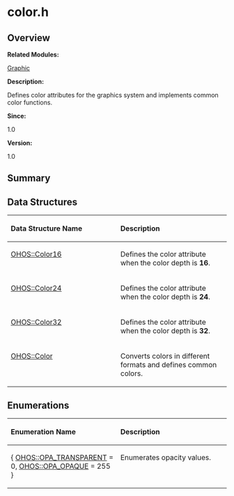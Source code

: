 # color.h<a name="ZH-CN_TOPIC_0000001054879496"></a>

## **Overview**<a name="section111230994084829"></a>

**Related Modules:**

[Graphic](Graphic.md)

**Description:**

Defines color attributes for the graphics system and implements common color functions. 

**Since:**

1.0

**Version:**

1.0

## **Summary**<a name="section728647709084829"></a>

## Data Structures<a name="nested-classes"></a>

<a name="table847084676084829"></a>
<table><thead align="left"><tr id="row1808298263084829"><th class="cellrowborder" valign="top" width="50%" id="mcps1.1.3.1.1"><p id="p897355548084829"><a name="p897355548084829"></a><a name="p897355548084829"></a>Data Structure Name</p>
</th>
<th class="cellrowborder" valign="top" width="50%" id="mcps1.1.3.1.2"><p id="p1752936549084829"><a name="p1752936549084829"></a><a name="p1752936549084829"></a>Description</p>
</th>
</tr>
</thead>
<tbody><tr id="row1434639278084829"><td class="cellrowborder" valign="top" width="50%" headers="mcps1.1.3.1.1 "><p id="p798895613084829"><a name="p798895613084829"></a><a name="p798895613084829"></a><a href="OHOS-Color16.md">OHOS::Color16</a></p>
</td>
<td class="cellrowborder" valign="top" width="50%" headers="mcps1.1.3.1.2 "><p id="p541641607084829"><a name="p541641607084829"></a><a name="p541641607084829"></a>Defines the color attribute when the color depth is <strong id="b74460573084829"><a name="b74460573084829"></a><a name="b74460573084829"></a>16</strong>. </p>
</td>
</tr>
<tr id="row781144384084829"><td class="cellrowborder" valign="top" width="50%" headers="mcps1.1.3.1.1 "><p id="p1126409282084829"><a name="p1126409282084829"></a><a name="p1126409282084829"></a><a href="OHOS-Color24.md">OHOS::Color24</a></p>
</td>
<td class="cellrowborder" valign="top" width="50%" headers="mcps1.1.3.1.2 "><p id="p1333938132084829"><a name="p1333938132084829"></a><a name="p1333938132084829"></a>Defines the color attribute when the color depth is <strong id="b301421417084829"><a name="b301421417084829"></a><a name="b301421417084829"></a>24</strong>. </p>
</td>
</tr>
<tr id="row1631798050084829"><td class="cellrowborder" valign="top" width="50%" headers="mcps1.1.3.1.1 "><p id="p70899402084829"><a name="p70899402084829"></a><a name="p70899402084829"></a><a href="OHOS-Color32.md">OHOS::Color32</a></p>
</td>
<td class="cellrowborder" valign="top" width="50%" headers="mcps1.1.3.1.2 "><p id="p1196181776084829"><a name="p1196181776084829"></a><a name="p1196181776084829"></a>Defines the color attribute when the color depth is <strong id="b877148956084829"><a name="b877148956084829"></a><a name="b877148956084829"></a>32</strong>. </p>
</td>
</tr>
<tr id="row572321251084829"><td class="cellrowborder" valign="top" width="50%" headers="mcps1.1.3.1.1 "><p id="p1750707651084829"><a name="p1750707651084829"></a><a name="p1750707651084829"></a><a href="OHOS-Color.md">OHOS::Color</a></p>
</td>
<td class="cellrowborder" valign="top" width="50%" headers="mcps1.1.3.1.2 "><p id="p112910966084829"><a name="p112910966084829"></a><a name="p112910966084829"></a>Converts colors in different formats and defines common colors. </p>
</td>
</tr>
</tbody>
</table>

## Enumerations<a name="enum-members"></a>

<a name="table1045219197084829"></a>
<table><thead align="left"><tr id="row515348285084829"><th class="cellrowborder" valign="top" width="50%" id="mcps1.1.3.1.1"><p id="p651918131084829"><a name="p651918131084829"></a><a name="p651918131084829"></a>Enumeration Name</p>
</th>
<th class="cellrowborder" valign="top" width="50%" id="mcps1.1.3.1.2"><p id="p979449570084829"><a name="p979449570084829"></a><a name="p979449570084829"></a>Description</p>
</th>
</tr>
</thead>
<tbody><tr id="row102893955084829"><td class="cellrowborder" valign="top" width="50%" headers="mcps1.1.3.1.1 "><p id="p82526821084829"><a name="p82526821084829"></a><a name="p82526821084829"></a>{ <a href="Graphic.md#gga15e4f5bc0221d99ea7d46dc54328566ead4bd10bef3f1df05fd29e023050b9cca">OHOS::OPA_TRANSPARENT</a> = 0, <a href="Graphic.md#gga15e4f5bc0221d99ea7d46dc54328566eaebcfc69c18e2c29c89f800d95f32754f">OHOS::OPA_OPAQUE</a> = 255 }</p>
</td>
<td class="cellrowborder" valign="top" width="50%" headers="mcps1.1.3.1.2 "><p id="p34859650084829"><a name="p34859650084829"></a><a name="p34859650084829"></a>Enumerates opacity values. </p>
</td>
</tr>
</tbody>
</table>

